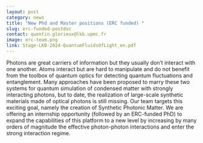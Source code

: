 ```yaml
---
layout: post
category: news
title: "New Phd and Master positions (ERC funded) "
slug: erc-funded-postdoc
contact: quentin.glorieux@lkb.upmc.fr
image: erc-team.png
link: Stage-LKB-2024-QuantumFluidsOfLight_en.pdf
---
```


Photons are great carriers of information but they usually don’t interact with one another. Atoms interact but are hard to manipulate and do not benefit from the toolbox of quantum optics for detecting quantum fluctuations and entanglement. Many approaches have been proposed to marry these two systems for quantum simulation of condensed matter with strongly interacting photons, but to date, the realization of large-scale synthetic materials made of optical photons is still missing. Our team targets this exciting goal, namely the creation of Synthetic Photonic Matter. We are offering an internship opportunity (followed by an ERC-funded PhD) to expand the capabilities of this platform to a new level by increasing by many orders of magnitude the effective photon-photon interactions and enter the strong interaction regime.


